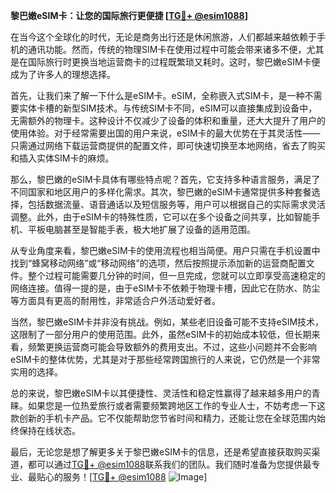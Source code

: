 **黎巴嫩eSIM卡：让您的国际旅行更便捷 [[TG💪+ @esim1088](https://t.me/s/esim1088)]**

在当今这个全球化的时代，无论是商务出行还是休闲旅游，人们都越来越依赖于手机的通讯功能。然而，传统的物理SIM卡在使用过程中可能会带来诸多不便，尤其是在国际旅行时更换当地运营商卡的过程既繁琐又耗时。这时，黎巴嫩eSIM卡便成为了许多人的理想选择。

首先，让我们来了解一下什么是eSIM卡。eSIM，全称嵌入式SIM卡，是一种不需要实体卡槽的新型SIM技术。与传统SIM卡不同，eSIM可以直接集成到设备中，无需额外的物理卡。这种设计不仅减少了设备的体积和重量，还大大提升了用户的使用体验。对于经常需要出国的用户来说，eSIM卡的最大优势在于其灵活性——只需通过网络下载运营商提供的配置文件，即可快速切换至本地网络，省去了购买和插入实体SIM卡的麻烦。

那么，黎巴嫩的eSIM卡具体有哪些特点呢？首先，它支持多种语言服务，满足了不同国家和地区用户的多样化需求。其次，黎巴嫩的eSIM卡通常提供多种套餐选择，包括数据流量、语音通话以及短信服务等，用户可以根据自己的实际需求灵活调整。此外，由于eSIM卡的特殊性质，它可以在多个设备之间共享，比如智能手机、平板电脑甚至是智能手表，极大地扩展了设备的适用范围。

从专业角度来看，黎巴嫩eSIM卡的使用流程也相当简便。用户只需在手机设置中找到“蜂窝移动网络”或“移动网络”的选项，然后按照提示添加新的运营商配置文件。整个过程可能需要几分钟的时间，但一旦完成，您就可以立即享受高速稳定的网络连接。值得一提的是，由于eSIM卡不依赖于物理卡槽，因此它在防水、防尘等方面具有更高的耐用性，非常适合户外活动爱好者。

当然，黎巴嫩eSIM卡并非没有挑战。例如，某些老旧设备可能不支持eSIM技术，这限制了一部分用户的使用范围。此外，虽然eSIM卡的初始成本较低，但长期来看，频繁更换运营商可能会导致额外的费用支出。不过，这些小问题并不会影响eSIM卡的整体优势，尤其是对于那些经常跨国旅行的人来说，它仍然是一个非常实用的选择。

总的来说，黎巴嫩eSIM卡以其便捷性、灵活性和稳定性赢得了越来越多用户的青睐。如果您是一位热爱旅行或者需要频繁跨地区工作的专业人士，不妨考虑一下这款创新的手机卡产品。它不仅能帮助您节省时间和精力，还能让您在全球范围内始终保持在线状态。

最后，无论您是想了解更多关于黎巴嫩eSIM卡的信息，还是希望直接获取购买渠道，都可以通过[TG💪+ @esim1088](https://t.me/s/esim1088)联系我们的团队。我们随时准备为您提供最专业、最贴心的服务！[[TG💪+ @esim1088](https://t.me/s/esim1088) ![Image](https://i.postimg.cc/4NQfJmqS/Snipaste-2025-05-13-00-14-12.png)]